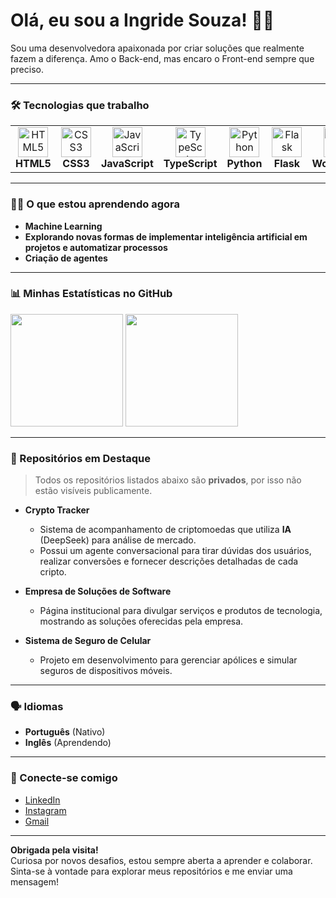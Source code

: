 # Olá, eu sou a Ingride Souza! 👩‍💻
Sou uma desenvolvedora apaixonada por criar soluções que realmente fazem a diferença. Amo o Back-end, mas encaro o Front-end sempre que preciso. 


---


### 🛠️ Tecnologias que trabalho
<div align="center"> <table> <tr> <td align="center" width="96"> <img src="https://cdn.jsdelivr.net/gh/devicons/devicon/icons/html5/html5-original.svg" width="48" height="48" alt="HTML5" /> <br><strong>HTML5</strong> </td> <td align="center" width="96"> <img src="https://cdn.jsdelivr.net/gh/devicons/devicon/icons/css3/css3-original.svg" width="48" height="48" alt="CSS3" /> <br><strong>CSS3</strong> </td> <td align="center" width="96"> <img src="https://cdn.jsdelivr.net/gh/devicons/devicon/icons/javascript/javascript-original.svg" width="48" height="48" alt="JavaScript" /> <br><strong>JavaScript</strong> </td> <td align="center" width="96"> <img src="https://cdn.jsdelivr.net/gh/devicons/devicon/icons/typescript/typescript-original.svg" width="48" height="48" alt="TypeScript" /> <br><strong>TypeScript</strong> </td> <td align="center" width="96"> <img src="https://cdn.jsdelivr.net/gh/devicons/devicon/icons/python/python-original.svg" width="48" height="48" alt="Python" /> <br><strong>Python</strong> </td> <td align="center" width="96"> <img src="https://cdn.jsdelivr.net/gh/devicons/devicon/icons/flask/flask-original.svg" width="48" height="48" alt="Flask" /> <br><strong>Flask</strong> </td> <td align="center" width="96"> <img src="https://cdn.jsdelivr.net/gh/devicons/devicon/icons/wordpress/wordpress-original.svg" width="48" height="48" alt="WordPress" /> <br><strong>WordPress</strong> </td> <td align="center" width="96"> <img src="https://cdn.jsdelivr.net/gh/devicons/devicon/icons/mysql/mysql-original-wordmark.svg" width="48" height="48" alt="SQL" /> <br><strong>SQL</strong> </td> <td align="center" width="96"> <img src="https://cdn.jsdelivr.net/gh/devicons/devicon/icons/tensorflow/tensorflow-original.svg" width="48" height="48" alt="IA" /> <br><strong>IA</strong> </td> </tr> </table> </div>


---


### 👩‍💻 O que estou aprendendo agora

- **Machine Learning**
- **Explorando novas formas de implementar inteligência artificial em projetos e automatizar processos**
- **Criação de agentes**


---


### 📊 Minhas Estatísticas no GitHub
<div>
  <img height="180em" src="https://github-readme-stats.vercel.app/api/top-langs/?username=ingridesouza&layout=compact&theme=radical" />
  <img height="180em" src="https://github-readme-stats.vercel.app/api?username=ingridesouza&show_icons=true&hide_title=true&count_private=true&theme=radical" />
</div>


---


### 🔨 Repositórios em Destaque
> Todos os repositórios listados abaixo são **privados**, por isso não estão visíveis publicamente.

- **Crypto Tracker**  
  - Sistema de acompanhamento de criptomoedas que utiliza **IA** (DeepSeek) para análise de mercado.  
  - Possui um agente conversacional para tirar dúvidas dos usuários, realizar conversões e fornecer descrições detalhadas de cada cripto.

- **Empresa de Soluções de Software**  
  - Página institucional para divulgar serviços e produtos de tecnologia, mostrando as soluções oferecidas pela empresa.

- **Sistema de Seguro de Celular**  
  - Projeto em desenvolvimento para gerenciar apólices e simular seguros de dispositivos móveis.


---


### 🗣️ Idiomas
- **Português** (Nativo)  
- **Inglês** (Aprendendo)


---


### 📅 Conecte-se comigo
- [LinkedIn](https://www.linkedin.com/in/ingride-souza-a21a4518a/)  
- [Instagram](https://www.instagram.com/ingridesouzadev/)  
- [Gmail](mailto:ingridesouza040@gmail.com)


---


**Obrigada pela visita!**  
Curiosa por novos desafios, estou sempre aberta a aprender e colaborar. Sinta-se à vontade para explorar meus repositórios e me enviar uma mensagem!
